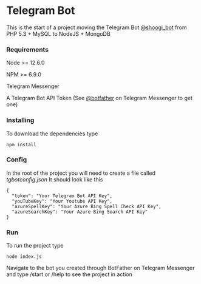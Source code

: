 # Telegram Bot

This is the start of a project moving the Telegram Bot [@shoogi_bot](https://telegram.me/shoogi_bot) from PHP 5.3 + MySQL to NodeJS + MongoDB

### Requirements

Node >= 12.6.0

NPM >= 6.9.0

Telegram Messenger

A Telegram Bot API Token (See [@botfather](https://telegram.me/botfather) on Telegram Messenger to get one)

### Installing

To download the dependencies type

```
npm install
```

### Config

In the root of the project you will need to create a file called _tgbotconfig.json_
It should look like this

```
{
  "token": "Your Telegram Bot API Key",
  "youTubeKey": "Your Youtube API Key",
  "azureSpellKey": "Your Azure Bing Spell Check API Key",
  "azureSearchKey": "Your Azure Bing Search API Key"
}
```

### Run

To run the project type

```
node index.js
```

Navigate to the bot you created through BotFather on Telegram Messenger and type /start or /help to see the project in action
